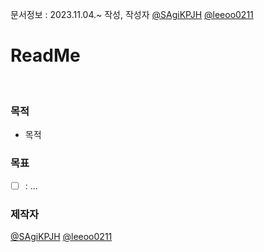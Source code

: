 문서정보 : 2023.11.04.~ 작성, 작성자 [@SAgiKPJH](https://github.com/SAgiKPJH) [@leeoo0211](https://github.com/leeoo0211)

# ReadMe

<br>

### 목적
-  목적

### 목표
- [ ] : ...

### 제작자
[@SAgiKPJH](https://github.com/SAgiKPJH) [@leeoo0211](https://github.com/leeoo0211)
